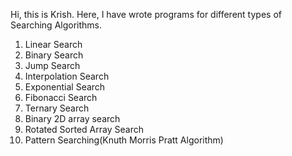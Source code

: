 Hi, this is Krish.
Here, I have wrote programs for different types of Searching Algorithms.
1. Linear Search
2. Binary Search
3. Jump Search
4. Interpolation Search
5. Exponential Search
6. Fibonacci Search
7. Ternary Search
8. Binary 2D array search
9. Rotated Sorted Array Search
10. Pattern Searching(Knuth Morris Pratt Algorithm)